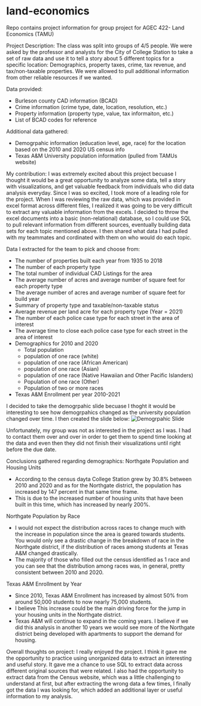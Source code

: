 # land-economics
Repo contains project information for group project for AGEC 422- Land Economics (TAMU)

Project Description: 
The class was split into groups of 4/5 people. We were asked by the professor and analysts for the City of College Station to take a set of raw data and use it to tell a story about 5 different topics for a specific location: Demographics, property taxes, crime, tax revenue, and tax/non-taxable properties. We were allowed to pull additional information from other reliable resources if we wanted. 

Data provided: 
- Burleson county CAD information (BCAD)
- Crime information (crime type, date, location, resolution, etc.)
- Property information (property type, value, tax informaiton, etc.)
- List of BCAD codes for reference

Additional data gathered:
- Demogrpahic information (education level, age, race) for the location based on the 2010 and 2020 US census info
- Texas A&M University population information (pulled from TAMUs website)

My contribution:
I was extremely excited about this project becuase I thought it would be a great opportunity to analyze some data, tell a story with visualizations, and get valuable feedback from individuals who did data analysis everyday. Since I was so excited, I took more of a leading role for the project. When I was reviewing the raw data, which was provided in excel format across different files, I realized it was going to be very difficult to extract any valuable information from the excels. I decided to throw the excel documents into a basic (non-relational) database, so I could use SQL to pull relevant information from different sources, eventually building data sets for each topic mentioned above. I then shared what data I had pulled with my teammates and cordinated with them on who would do each topic. 

Data I extracted for the team to pick and choose from:
- The number of properties built each year from 1935 to 2018
- The number of each property type
- The total number of individual CAD Listings for the area
- The average number of acres and average number of square feet for each property type
- The average number of acres and average number of square feet for build year
- Summary of property type and taxable/non-taxable status
- Average revenue per land acre for each property type (Year = 2021)
- The number of each police case type for each street in the area of interest
- The average time to close each police case type for each street in the area of interest
- Demographics for 2010 and 2020
  - Total population
  - population of one race (white)
  - population of one race (African American)
  - population of one race (Asian)
  - population of one race (Native Hawaiian and Other Pacific Islanders)
  - Population of one race (Other)
  - Population of two or more races
- Texas A&M Enrollment per year 2010-2021

I decided to take the demogrpahic slide becuase I thoght it would be interesting to see how demogrpahics changed as the university population changed over time. I then created the slide below: 
![Demogrpahic Slide](https://github.com/kp-catalena/land-economics/assets/139026712/5397752a-eb9f-4060-b29e-5d64aa7995a7)

Unfortunately, my group was not as interested in the project as I was. I had to contact them over and over in order to get them to spend time looking at the data and even then they did not finish their visualizations until right before the due date. 


Conclusions gathered regarding demographics:
Northgate Population and Housing Units
* According to the census dayta College Station grew by 30.8% between 2010 and 2020 and as for the Northgate district, the population has increased by 147 percent in that same time frame. 
* This is due to the increased number of housing units that have been built in this time, which has increased by nearly 200%. 

Northgate Population by Race
* I would not expect the distribution across races to change much with the increase in population since the area is geared towards students. You would only see a drastic change in the breakdown of race in the Northgate district, if the distribution of races among students at Texas A&M changed drastically.
* The majority of those who filled out the census identified as 1 race and you can see that the distribution among races was, in general, pretty consistent between 2010 and 2020. 

Texas A&M Enrollment by Year
* Since 2010, Texas A&M Enrollment has increased by almost 50% from around 50,000 students to now nearly 75,000 students. 
* I believe This increase could be the main driving force for the jump in your housing units in the Northgate district. 
*  Texas A&M will continue to expand in the coming years. I believe if we did this analysis in another 10 years we would see more of the Northgate district being developed with apartments to support the demand for housing.


Overall thoughts on project:
I really enjoyed the project. I think it gave me the opportunity to practice using unorganized data to extract an interesting and useful story. It gave me a chance to use SQL to extract data across different original sources that were related. I also had the opportunity to extract data from the Census website, which was a little challenging to understand at first, but after extracting the wrong data a few times, I finally got the data I was looking for, which added an additional layer or useful information to my analysis. 
